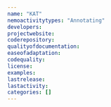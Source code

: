 ```yaml
---
name: "KAT"
nemoactivitytypes: "Annotating"
developers: 
projectwebsite: 
coderepository: 
qualityofdocumentation: 
easeofadaptation: 
codequality: 
license: 
examples: 
lastrelease: 
lastactivity: 
categories: []
---
```


